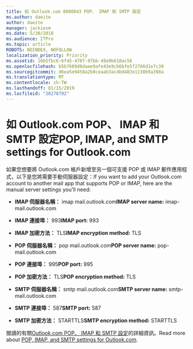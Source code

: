```yaml
---
title: 如 Outlook.com 8000043 POP、 IMAP 和 SMTP 設定
ms.author: daeite
author: daeite
manager: jackiesm
ms.date: 5/30/2018
ms.audience: ITPro
ms.topic: article
ROBOTS: NOINDEX, NOFOLLOW
localization_priority: Priority
ms.assetid: 16b5fbc6-6f45-4707-97bb-49a9b610ac56
ms.openlocfilehash: b5b7609d6daee9afe43e9cb6bfe5f2766d1e7c39
ms.sourcegitcommit: d6ea5e9458a2b8ceaab3ac4bd483e1130b9a398a
ms.translationtype: MT
ms.contentlocale: zh-TW
ms.lasthandoff: 01/15/2019
ms.locfileid: "28278792"
---
```

# <a name="pop-imap-and-smtp-settings-for-outlookcom"></a><span data-ttu-id="a90e1-102">如 Outlook.com POP、 IMAP 和 SMTP 設定</span><span class="sxs-lookup"><span data-stu-id="a90e1-102">POP, IMAP, and SMTP settings for Outlook.com</span></span>

<span data-ttu-id="a90e1-103">如果您想要將 Outlook.com 帳戶新增至另一個可支援 POP 或 IMAP 郵件應用程式，以下是您將需要手動伺服器設定：</span><span class="sxs-lookup"><span data-stu-id="a90e1-103">If you want to add your Outlook.com account to another mail app that supports POP or IMAP, here are the manual server settings you'll need:</span></span>
  
- <span data-ttu-id="a90e1-104">**IMAP 伺服器名稱：** imap mail.outlook.com</span><span class="sxs-lookup"><span data-stu-id="a90e1-104">**IMAP server name:** imap-mail.outlook.com</span></span> 
    
- <span data-ttu-id="a90e1-105">**IMAP 連接埠：** 993</span><span class="sxs-lookup"><span data-stu-id="a90e1-105">**IMAP port:** 993</span></span> 
    
- <span data-ttu-id="a90e1-106">**IMAP 加密方法：** TLS</span><span class="sxs-lookup"><span data-stu-id="a90e1-106">**IMAP encryption method:** TLS</span></span> 
    
- <span data-ttu-id="a90e1-107">**POP 伺服器名稱：** pop mail.outlook.com</span><span class="sxs-lookup"><span data-stu-id="a90e1-107">**POP server name:** pop-mail.outlook.com</span></span> 
    
- <span data-ttu-id="a90e1-108">**POP 連接埠：** 995</span><span class="sxs-lookup"><span data-stu-id="a90e1-108">**POP port:** 995</span></span> 
    
- <span data-ttu-id="a90e1-109">**POP 加密方法：** TLS</span><span class="sxs-lookup"><span data-stu-id="a90e1-109">**POP encryption method:** TLS</span></span> 
    
- <span data-ttu-id="a90e1-110">**SMTP 伺服器名稱：** smtp mail.outlook.com</span><span class="sxs-lookup"><span data-stu-id="a90e1-110">**SMTP server name:** smtp-mail.outlook.com</span></span> 
    
- <span data-ttu-id="a90e1-111">**SMTP 連接埠：** 587</span><span class="sxs-lookup"><span data-stu-id="a90e1-111">**SMTP port:** 587</span></span> 
    
- <span data-ttu-id="a90e1-112">**SMTP 加密方法：** STARTTLS</span><span class="sxs-lookup"><span data-stu-id="a90e1-112">**SMTP encryption method:** STARTTLS</span></span> 
    
<span data-ttu-id="a90e1-113">閱讀的有關[Outlook.com POP、 IMAP 和 SMTP 設定](https://go.microsoft.com/fwlink/p/?linkid=2001402&amp;clcid=0x409)的詳細資訊。</span><span class="sxs-lookup"><span data-stu-id="a90e1-113">Read more about [POP, IMAP, and SMTP settings for Outlook.com](https://go.microsoft.com/fwlink/p/?linkid=2001402&amp;clcid=0x409).</span></span>
  

